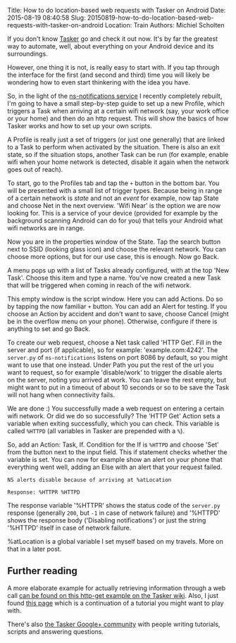 Title: How to do location-based web requests with Tasker on Android
Date: 2015-08-19 08:40:58
Slug: 20150819-how-to-do-location-based-web-requests-with-tasker-on-android
Location: Train
Authors: Michiel Scholten

If you don't know [Tasker](https://play.google.com/store/apps/details?id=net.dinglisch.android.taskerm) go and check it out now. It's by far the greatest way to automate, well, about everything on your Android device and its surroundings.

However, one thing it is not, is really easy to start with. If you tap through the interface for the first (and second and third) time you will likely be wondering how to even start thinkering with the idea you have.

So, in the light of the [ns-notifications service](https://github.com/aquatix/ns-notifications) I recently completely rebuilt, I'm going to have a small step-by-step guide to set up a new Profile, which triggers a Task when arriving at a certain wifi network (say, your work office or your home) and then do an http request. This will show the basics of how Tasker works and how to set up your own scripts.

A Profile is really just a set of triggers (or just one generally) that are linked to a Task to perform when activated by the situation. There is also an exit state, so if the situation stops, another Task can be run (for example, enable wifi when your home network is detected, disable it again when the network goes out of reach).

To start, go to the Profiles tab and tap the `+` button in the bottom bar. You will be presented with a small list of trigger types. Because being in range of a certain network is *state* and not an *event* for example, now tap State and choose Net in the next overview. 'Wifi Near' is the option we are now looking for. This is a service of your device (provided for example by the background scanning Android can do for you) that tells your Android what wifi networks are in range.

Now you are in the properties window of the State. Tap the search button next to SSID (looking glass icon) and choose the relevant network. You can choose more options, but for our use case, this is enough. Now go Back.

A menu pops up with a list of Tasks already configured, with at the top 'New Task'. Choose this item and type a name. You've now created a new Task that will be triggered when coming in reach of the wifi network.

This empty window is the script window. Here you can add Actions. Do so by tapping the now familiar `+` button. You can add an Alert for testing. If you choose an Action by accident and don't want to save, choose Cancel (might be in the overflow menu on your phone). Otherwise, configure if there is anything to set and go Back.

To create our web request, choose a Net task called 'HTTP Get'. Fill in the server and port (if applicable), so for example: 'example.com:4242'. The `server.py` of `ns-notifications` listens on port 8086 by default, so you might want to use that one instead. Under Path you put the rest of the url you want to request, so for example 'disable/work' to trigger the disable alerts on the server, noting you arrived at work. You can leave the rest empty, but might want to put in a timeout of about 10 seconds or so to be save the Task will not hang when connectivity fails.

We are done :) You successfully made a web request on entering a certain wifi network. Or did we do so successfully? The 'HTTP Get' Action sets a variable when exiting successfully, which you can check. This variable is called `%HTTPD` (all variables in Tasker are prepended with a `%`).

So, add an Action: Task, If. Condition for the If is `%HTTPD` and choose 'Set' from the button next to the input field. This if statement checks whether the variable is set. You can now for example show an alert on your phone that everything went well, adding an Else with an alert that your request failed.

    NS alerts disable because of arriving at %atLocation

    Response: %HTTPR %HTTPD

The response variable '%HTTPR' shows the status code of the `server.py` response (generally `200`, but `-1` in case of network failure) and '%HTTPD' shows the response body ('Disabling notifications') or just the string '%HTTPD' itself in case of network failure.

%atLocation is a global variable I set myself based on my travels. More on that in a later post.


## Further reading

A more elaborate example for actually retrieving information through a web call [can be found on this http-get example on the Tasker wiki](http://tasker.wikidot.com/http-get). Also, I just found [this page](http://apcmag.com/ultimate-guide-to-tasker-app-part-3-using-data-from-the-web.htm/) which is a continuation of a tutorial you might want to play with.

There's also [the Tasker Google+ community](https://plus.google.com/communities/110787685049943933094) with people writing tutorials, scripts and answering questions.
